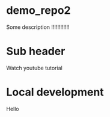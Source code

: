 # demo_repo2

Some description !!!!!!!!!!!!

# Sub header

Watch youtube tutorial

# Local development
Hello
